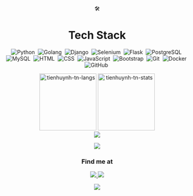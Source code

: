 <div align="center">
 
 🛠 <h1>Tech Stack</h1>

![Python](https://img.shields.io/badge/-Python-05122A?style=flat&logo=python)&nbsp;
![Golang](https://img.shields.io/badge/-Golang-05122A?style=flat&logo=go)&nbsp;
![Django](https://img.shields.io/badge/-Django-05122A?style=flat&logo=django&logoColor=092E20)&nbsp;
![Selenium](https://img.shields.io/badge/-Selenium-05122A?style=flat&logo=selenium&logoColor=selenium)&nbsp;
![Flask](https://img.shields.io/badge/-Flask-05122A?style=flat&logo=flask)&nbsp;
![PostgreSQL](https://img.shields.io/badge/-PostgreSQL-05122A?style=flat&logo=postgresql&logoColor=336791)&nbsp;
![MySQL](https://img.shields.io/badge/-MySQL-05122A?style=flat&logo=mysql&logoColor=4479A1)&nbsp;
![HTML](https://img.shields.io/badge/-HTML-05122A?style=flat&logo=HTML5)&nbsp;
![CSS](https://img.shields.io/badge/-CSS-05122A?style=flat&logo=CSS3&logoColor=1572B6)&nbsp;
![JavaScript](https://img.shields.io/badge/-JavaScript-05122A?style=flat&logo=javascript)&nbsp;
![Bootstrap](https://img.shields.io/badge/-Bootstrap-05122A?style=flat&logo=bootstrap&logoColor=563D7C)&nbsp;
![Git](https://img.shields.io/badge/-Git-05122A?style=flat&logo=git)&nbsp;
![Docker](https://img.shields.io/badge/-Docker-05122A?style=flat&logo=docker)&nbsp;
![GitHub](https://img.shields.io/badge/-GitHub-05122A?style=flat&logo=github)&nbsp;
</div>

<div align="center">
<img height="150em" src="https://github-readme-stats.vercel.app/api/top-langs/?username=husnainkhurshiid&layout=compact&show_icon=true&theme=algolia" alt="tienhuynh-tn-langs"/>
<img height="150em" src="https://github-readme-stats.vercel.app/api/?username=husnainkhurshiid&layout=compact&show_icon=true&theme=algolia" alt="tienhuynh-tn-stats"/>
</div>
<div align="center">
  <img src="http://github-readme-streak-stats.herokuapp.com?user=husnainkhurshiid&theme=algolia&background=0d1117&hide_border=true" />
</div>


<p  align="center">
<img src="https://user-images.githubusercontent.com/73097560/115834477-dbab4500-a447-11eb-908a-139a6edaec5c.gif">             
<br>
 <h3 align="center"> Find me at</h3>
<p align="center">
<a href="https://www.linkedin.com/in/husnainkhurshid/"><img src="https://img.shields.io/badge/-Husnain%20Khurshid-0077B5?style=flat&logo=Linkedin&logoColor=white"/>
</a>
<a href="mailto:muhammadhusnainkh@gmail"><img src="https://img.shields.io/badge/-muhammadhusnainkh@gmail.com-D14836?style=flat&logo=Gmail&logoColor=white"/>
<p  align="center">
<img src="https://user-images.githubusercontent.com/73097560/115834477-dbab4500-a447-11eb-908a-139a6edaec5c.gif">             
<br>
